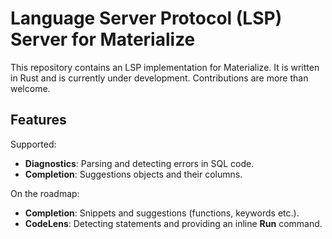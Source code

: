 # Language Server Protocol (LSP) Server for Materialize

This repository contains an LSP implementation for Materialize. It is written in Rust and is currently under development. Contributions are more than welcome.

## Features

Supported:

* **Diagnostics**: Parsing and detecting errors in SQL code.
* **Completion**: Suggestions objects and their columns.

On the roadmap:

* **Completion**: Snippets and suggestions (functions, keywords etc.).
* **CodeLens**: Detecting statements and providing an inline **Run** command.
